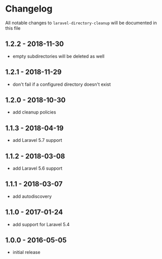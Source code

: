 # Changelog

All notable changes to `laravel-directory-cleanup` will be documented in this file

## 1.2.2 - 2018-11-30

- empty subdirectories will be deleted as well

## 1.2.1 - 2018-11-29

- don't fail if a configured directory doesn't exist

## 1.2.0 - 2018-10-30

- add cleanup policies

## 1.1.3 - 2018-04-19

- add Laravel 5.7 support

## 1.1.2 - 2018-03-08

- add Laravel 5.6 support

## 1.1.1 - 2018-03-07

- add autodiscovery

## 1.1.0 - 2017-01-24

- add support for Laravel 5.4

## 1.0.0 - 2016-05-05

- initial release
